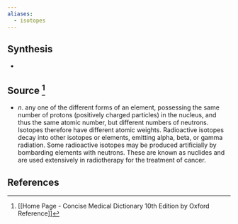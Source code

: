 ```yaml
---
aliases:
  - isotopes
---
```

## Synthesis
- 
## Source [^1]
- $n$. any one of the different forms of an element, possessing the same number of protons (positively charged particles) in the nucleus, and thus the same atomic number, but different numbers of neutrons. Isotopes therefore have different atomic weights. Radioactive isotopes decay into other isotopes or elements, emitting alpha, beta, or gamma radiation. Some radioactive isotopes may be produced artificially by bombarding elements with neutrons. These are known as nuclides and are used extensively in radiotherapy for the treatment of cancer.
## References

[^1]: [[Home Page - Concise Medical Dictionary 10th Edition by Oxford Reference]]